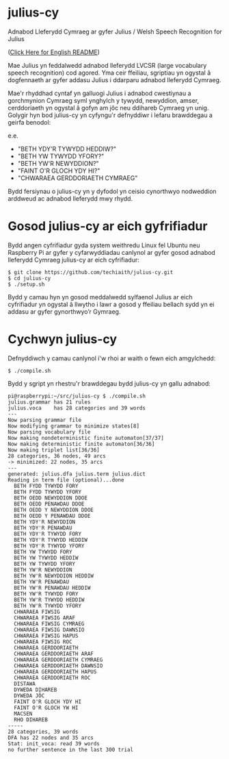 # julius-cy
Adnabod Lleferydd Cymraeg ar gyfer Julius / Welsh Speech Recognition for Julius

([Click Here for English README](README_en.md))

Mae Julius yn feddalwedd adnabod lleferydd LVCSR (large vocabulary speech recognition) cod agored. Yma ceir ffeiliau, sgriptiau yn ogystal â dogfennaeth ar gyfer addasu Julius i ddarparu adnabod lleferydd Cymraeg.

Mae'r rhyddhad cyntaf yn galluogi Julius i adnabod cwestiynau a gorchmynion Cymraeg syml ynghylch y tywydd, newyddion, amser, cerddoriaeth yn ogystal â gofyn am jôc neu ddihareb Cymraeg yn unig. Golygir hyn bod julius-cy yn cyfyngu'r defnyddiwr i lefaru brawddegau a geirfa benodol:

e.e. 

 - "BETH YDY'R TYWYDD HEDDIW?"
 - "BETH YW TYWYDD YFORY?"
 - "BETH YW'R NEWYDDION?"
 - "FAINT O'R GLOCH YDY HI?"
 - "CHWARAEA GERDDORIAETH CYMRAEG"

Bydd fersiynau o julius-cy yn y dyfodol yn ceisio cynorthwyo nodweddion arddweud ac adnabod lleferydd mwy rhydd. 

# Gosod julius-cy ar eich gyfrifiadur
Bydd angen cyfrifiadur gyda system weithredu Linux fel Ubuntu neu Raspberry Pi ar gyfer y cyfarwyddiadau canlynol ar gyfer gosod adnabod lleferydd Cymraeg julius-cy ar eich cyfrifiadur:

```
$ git clone https://github.com/techiaith/julius-cy.git
$ cd julius-cy
$ ./setup.sh
```

Bydd y camau hyn yn gosod meddalwedd sylfaenol Julius ar eich cyfrifiadur yn ogystal â llwytho i lawr a gosod y ffeiliau bellach sydd yn ei addasu ar gyfer gynorthwyo’r Gymraeg. 

# Cychwyn julius-cy

Defnyddiwch y camau canlynol i'w rhoi ar waith o fewn eich amgylchedd:

```
$ ./compile.sh
```

Bydd y sgript yn rhestru'r brawddegau bydd julius-cy yn gallu adnabod:

```
pi@raspberrypi:~/src/julius-cy $ ./compile.sh 
julius.grammar has 21 rules
julius.voca    has 28 categories and 39 words
---
Now parsing grammar file
Now modifying grammar to minimize states[8]
Now parsing vocabulary file
Now making nondeterministic finite automaton[37/37]
Now making deterministic finite automaton[36/36] 
Now making triplet list[36/36]
28 categories, 36 nodes, 49 arcs
-> minimized: 22 nodes, 35 arcs
---
generated: julius.dfa julius.term julius.dict
Reading in term file (optional)...done
  BETH FYDD TYWYDD FORY 
  BETH FYDD TYWYDD YFORY 
  BETH OEDD NEWYDDION DDOE 
  BETH OEDD PENAWDAU DDOE 
  BETH OEDD Y NEWYDDION DDOE 
  BETH OEDD Y PENAWDAU DDOE 
  BETH YDY'R NEWYDDION 
  BETH YDY'R PENAWDAU 
  BETH YDY'R TYWYDD FORY 
  BETH YDY'R TYWYDD HEDDIW 
  BETH YDY'R TYWYDD YFORY 
  BETH YW TYWYDD FORY 
  BETH YW TYWYDD HEDDIW 
  BETH YW TYWYDD YFORY 
  BETH YW'R NEWYDDION 
  BETH YW'R NEWYDDION HEDDIW 
  BETH YW'R PENAWDAU 
  BETH YW'R PENAWDAU HEDDIW 
  BETH YW'R TYWYDD FORY 
  BETH YW'R TYWYDD HEDDIW 
  BETH YW'R TYWYDD YFORY 
  CHWARAEA FIWSIG 
  CHWARAEA FIWSIG ARAF 
  CHWARAEA FIWSIG CYMRAEG 
  CHWARAEA FIWSIG DAWNSIO 
  CHWARAEA FIWSIG HAPUS 
  CHWARAEA FIWSIG ROC 
  CHWARAEA GERDDORIAETH 
  CHWARAEA GERDDORIAETH ARAF 
  CHWARAEA GERDDORIAETH CYMRAEG 
  CHWARAEA GERDDORIAETH DAWNSIO 
  CHWARAEA GERDDORIAETH HAPUS 
  CHWARAEA GERDDORIAETH ROC 
  DISTAWA 
  DYWEDA DIHAREB 
  DYWEDA JÔC 
  FAINT O'R GLOCH YDY HI 
  FAINT O'R GLOCH YW HI 
  MACSEN 
  RHO DIHAREB 
----- 
28 categories, 39 words
DFA has 22 nodes and 35 arcs
Stat: init_voca: read 39 words
no further sentence in the last 300 trial
```


 
